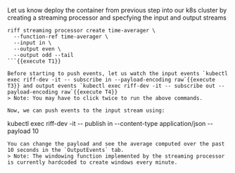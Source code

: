 Let us know deploy the container from previous step into our k8s cluster by creating a streaming processor and specfying the input and output streams
```
riff streaming processor create time-averager \
  --function-ref time-averager \
  --input in \
  --output even \
  --output odd --tail
```{{execute T1}}

Before starting to push events, let us watch the input events `kubectl exec riff-dev -it -- subscribe in --payload-encoding raw`{{execute T3}} and output events `kubectl exec riff-dev -it -- subscribe out --payload-encoding raw`{{execute T4}}
> Note: You may have to click twice to run the above commands.

Now, we can push events to the input stream using:
```
kubectl exec riff-dev -it -- publish in --content-type application/json --payload 10
```{{execute T1}}
You can change the payload and see the average computed over the past 10 seconds in the `OutputEvents` tab.
> Note: The windowing function implemented by the streaming processor is currently hardcoded to create windows every minute.
